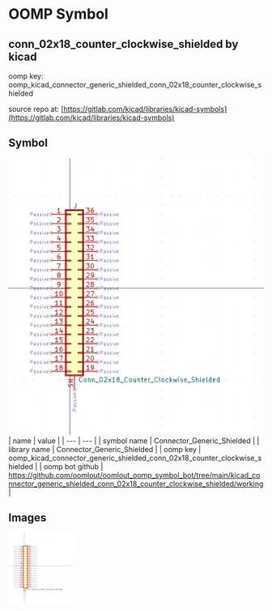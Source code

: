 # OOMP Symbol  
## conn_02x18_counter_clockwise_shielded  by kicad  
  
oomp key: oomp_kicad_connector_generic_shielded_conn_02x18_counter_clockwise_shielded  
  
source repo at: [https://gitlab.com/kicad/libraries/kicad-symbols](https://gitlab.com/kicad/libraries/kicad-symbols)  
## Symbol  
  
[![working.png](working_600.png)](working.png)  
| name | value | 
| --- | --- | 
| symbol name | Connector_Generic_Shielded | 
| library name | Connector_Generic_Shielded | 
| oomp key | oomp_kicad_connector_generic_shielded_conn_02x18_counter_clockwise_shielded | 
| oomp bot github | https://github.com/oomlout/oomlout_oomp_symbol_bot/tree/main/kicad_connector_generic_shielded_conn_02x18_counter_clockwise_shielded/working | 
## Images  
  
[![working.png](working_140.png)](working.png)  
